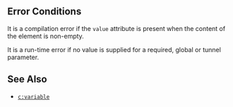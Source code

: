 ## Error Conditions

It is a compilation error if the `value` attribute is present when the content of the element is non-empty.

It is a run-time error if no value is supplied for a required, global or tunnel parameter.

## See Also

- [`c:variable`](variable.html)
